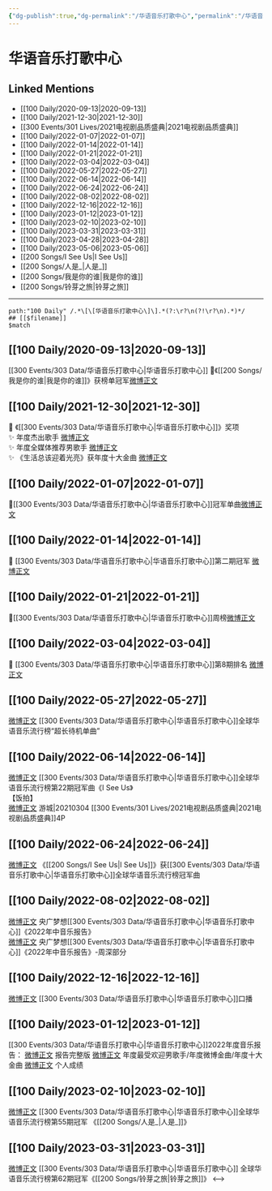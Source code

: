 ```yaml
---
{"dg-publish":true,"dg-permalink":"/华语音乐打歌中心","permalink":"/华语音乐打歌中心/","created":"2022-12-04T21:41:18.000+08:00","updated":"2023-04-10T16:46:35.000+08:00"}
---
```


# 华语音乐打歌中心

## Linked Mentions
- [[100 Daily/2020-09-13\|2020-09-13]]
- [[100 Daily/2021-12-30\|2021-12-30]]
- [[300 Events/301 Lives/2021电视剧品质盛典\|2021电视剧品质盛典]]
- [[100 Daily/2022-01-07\|2022-01-07]]
- [[100 Daily/2022-01-14\|2022-01-14]]
- [[100 Daily/2022-01-21\|2022-01-21]]
- [[100 Daily/2022-03-04\|2022-03-04]]
- [[100 Daily/2022-05-27\|2022-05-27]]
- [[100 Daily/2022-06-14\|2022-06-14]]
- [[100 Daily/2022-06-24\|2022-06-24]]
- [[100 Daily/2022-08-02\|2022-08-02]]
- [[100 Daily/2022-12-16\|2022-12-16]]
- [[100 Daily/2023-01-12\|2023-01-12]]
- [[100 Daily/2023-02-10\|2023-02-10]]
- [[100 Daily/2023-03-31\|2023-03-31]]
- [[100 Daily/2023-04-28\|2023-04-28]]
- [[100 Daily/2023-05-06\|2023-05-06]]
- [[200 Songs/I See Us\|I See Us]]
- [[200 Songs/人是_\|人是_]]
- [[200 Songs/我是你的谁\|我是你的谁]]
- [[200 Songs/铃芽之旅\|铃芽之旅]]


---

```expander
path:"100 Daily" /.*\[\[华语音乐打歌中心\]\].*(?:\r?\n(?!\r?\n).*)*/
## [[$filename]]
$match
```
## [[100 Daily/2020-09-13\|2020-09-13]]
[[300 Events/303 Data/华语音乐打歌中心\|华语音乐打歌中心]]
🎵《[[200 Songs/我是你的谁\|我是你的谁]]》获榜单冠军[微博正文](https://m.weibo.cn/6466290670/4548653249990739)
## [[100 Daily/2021-12-30\|2021-12-30]]
💫 《[[300 Events/303 Data/华语音乐打歌中心\|华语音乐打歌中心]]》奖项  
✨ 年度杰出歌手 [微博正文](https://m.weibo.cn/6466290670/4720080775025310)  
✨ 年度全媒体推荐男歌手 [微博正文](https://m.weibo.cn/6466290670/4720087452618892)  
✨ 《生活总该迎着光亮》获年度十大金曲 [微博正文](https://m.weibo.cn/6466290670/4720088248749977)
## [[100 Daily/2022-01-07\|2022-01-07]]
🌟[[300 Events/303 Data/华语音乐打歌中心\|华语音乐打歌中心]]冠军单曲[微博正文](https://m.weibo.cn/6466290670/4722992900999225)
## [[100 Daily/2022-01-14\|2022-01-14]]
💫 [[300 Events/303 Data/华语音乐打歌中心\|华语音乐打歌中心]]第二期冠军 [微博正文](https://m.weibo.cn/6466290670/4725484271174320)
## [[100 Daily/2022-01-21\|2022-01-21]]
🌟[[300 Events/303 Data/华语音乐打歌中心\|华语音乐打歌中心]]周榜[微博正文](https://m.weibo.cn/6466290670/4728040418448035)
## [[100 Daily/2022-03-04\|2022-03-04]]
💫 [[300 Events/303 Data/华语音乐打歌中心\|华语音乐打歌中心]]第8期排名 [微博正文](https://m.weibo.cn/6466290670/4743253682820471)
## [[100 Daily/2022-05-27\|2022-05-27]]
[微博正文](https://m.weibo.cn/7186370005/4773684759496414) [[300 Events/303 Data/华语音乐打歌中心\|华语音乐打歌中心]]全球华语音乐流行榜“超长待机单曲”
## [[100 Daily/2022-06-14\|2022-06-14]]
[微博正文](https://weibo.com/7186370005/LxGoSrYbI) [[300 Events/303 Data/华语音乐打歌中心\|华语音乐打歌中心]]全球华语音乐流行榜第22期冠军曲《I See Us》  
【饭拍】  
[微博正文](https://weibo.com/1801743981/LxGfjbDQa) 游城|20210304 [[300 Events/301 Lives/2021电视剧品质盛典\|2021电视剧品质盛典]]4P

## [[100 Daily/2022-06-24\|2022-06-24]]
[微博正文](https://weibo.com/7186370005/LzaE7z8KR) 《[[200 Songs/I See Us\|I See Us]]》获[[300 Events/303 Data/华语音乐打歌中心\|华语音乐打歌中心]]全球华语音乐流行榜冠军曲
## [[100 Daily/2022-08-02\|2022-08-02]]
[微博正文](https://m.weibo.cn/7186370005/4797957205398098) 央广梦想[[300 Events/303 Data/华语音乐打歌中心\|华语音乐打歌中心]]《2022年中音乐报告》  
[微博正文](https://m.weibo.cn/7186370005/4797959713855322) 央广梦想[[300 Events/303 Data/华语音乐打歌中心\|华语音乐打歌中心]]《2022年中音乐报告》-周深部分
## [[100 Daily/2022-12-16\|2022-12-16]]
[微博正文](https://m.weibo.cn/7186370005/4847228864956625) [[300 Events/303 Data/华语音乐打歌中心\|华语音乐打歌中心]]口播
## [[100 Daily/2023-01-12\|2023-01-12]]
[[300 Events/303 Data/华语音乐打歌中心\|华语音乐打歌中心]]2022年度音乐报告：
[微博正文](https://m.weibo.cn/7186370005/4857015093956173) 报告完整版
[微博正文](https://m.weibo.cn/7186370005/4857015853385681) 年度最受欢迎男歌手/年度微博金曲/年度十大金曲
[微博正文](https://m.weibo.cn/7186370005/4857038540116160) 个人成绩
## [[100 Daily/2023-02-10\|2023-02-10]]
[微博正文](https://m.weibo.cn/7186370005/4867535676378409) [[300 Events/303 Data/华语音乐打歌中心\|华语音乐打歌中心]]全球华语音乐流行榜第55期冠军 《[[200 Songs/人是_\|人是_]]》
## [[100 Daily/2023-03-31\|2023-03-31]]
[微博正文](http://weibo.com/7186370005/MzNDxm98g) [[300 Events/303 Data/华语音乐打歌中心\|华语音乐打歌中心]] 全球华语音乐流行榜第62期冠军《[[200 Songs/铃芽之旅\|铃芽之旅]]》
<-->